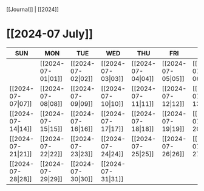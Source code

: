 [[Journal]] | [[2024]]
# [[2024-07 July]]

| SUN | MON | TUE | WED | THU | FRI | SAT |
|  ---  |  ---  |  ---  |  ---  |  ---  |  ---  |  ---  |
|    | [[2024-07-01\|01]] | [[2024-07-02\|02]] | [[2024-07-03\|03]] | [[2024-07-04\|04]] | [[2024-07-05\|05]] | [[2024-07-06\|06]] |
| [[2024-07-07\|07]] | [[2024-07-08\|08]] | [[2024-07-09\|09]] | [[2024-07-10\|10]] | [[2024-07-11\|11]] | [[2024-07-12\|12]] | [[2024-07-13\|13]] |
| [[2024-07-14\|14]] | [[2024-07-15\|15]] | [[2024-07-16\|16]] | [[2024-07-17\|17]] | [[2024-07-18\|18]] | [[2024-07-19\|19]] | [[2024-07-20\|20]] |
| [[2024-07-21\|21]] | [[2024-07-22\|22]] | [[2024-07-23\|23]] | [[2024-07-24\|24]] | [[2024-07-25\|25]] | [[2024-07-26\|26]] | [[2024-07-27\|27]] |
| [[2024-07-28\|28]] | [[2024-07-29\|29]] | [[2024-07-30\|30]] | [[2024-07-31\|31]] |    |    |    |


